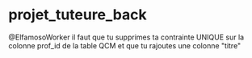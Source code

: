 # projet_tuteure_back

@ElfamosoWorker il faut que tu supprimes ta contrainte UNIQUE sur la colonne prof_id de la table QCM et que tu rajoutes une colonne "titre"
